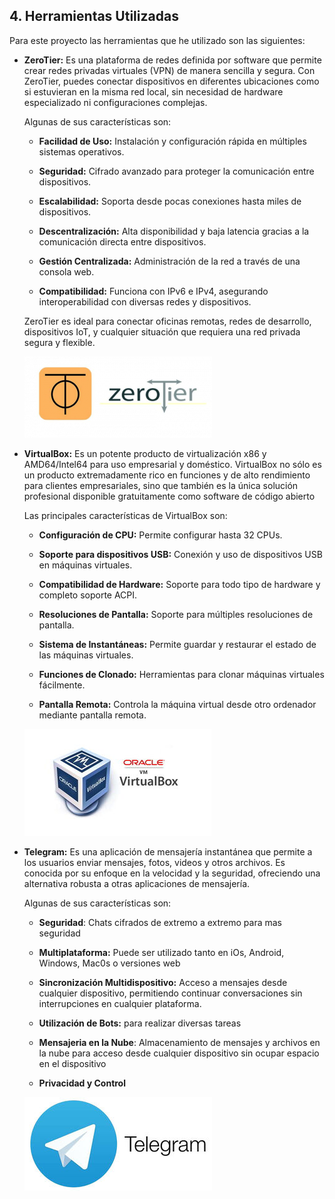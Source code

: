 ## 4. Herramientas Utilizadas

Para este proyecto las herramientas que he utilizado son las siguientes:

- **ZeroTier:** Es una plataforma de redes definida por     software que permite crear redes privadas virtuales (VPN) de manera sencilla y segura. Con ZeroTier, puedes  conectar dispositivos en diferentes ubicaciones como si     estuvieran en la misma red local, sin necesidad de hardware especializado ni configuraciones complejas.

    Algunas de sus características son:
    - **Facilidad de Uso:** Instalación y configuración rápida en múltiples sistemas operativos.

    - **Seguridad:** Cifrado avanzado para proteger la comunicación entre dispositivos.

    - **Escalabilidad:** Soporta desde pocas conexiones hasta miles de dispositivos.

    - **Descentralización:** Alta disponibilidad y baja latencia gracias a la comunicación directa entre dispositivos.

    - **Gestión Centralizada:** Administración de la red a través de una consola web.
    
    - **Compatibilidad:** Funciona con IPv6 e IPv4, asegurando interoperabilidad con diversas redes y dispositivos.

    ZeroTier es ideal para conectar oficinas remotas, redes de desarrollo, dispositivos IoT, y cualquier situación que requiera una red privada segura y flexible.

    ![image](/img/zerotier.png)

- **VirtualBox:** Es un potente producto de virtualización x86 y AMD64/Intel64 para uso empresarial y doméstico. VirtualBox no sólo es un producto extremadamente rico en funciones y de alto rendimiento para clientes empresariales, sino que también es la única solución profesional disponible gratuitamente como software de código abierto

    Las principales características de VirtualBox son:
    - **Configuración de CPU:** Permite configurar hasta 32 CPUs.

    - **Soporte para dispositivos USB:** Conexión y uso de dispositivos USB en máquinas virtuales.

    - **Compatibilidad de Hardware:** Soporte para todo tipo de hardware y completo soporte ACPI.

    - **Resoluciones de Pantalla:** Soporte para múltiples resoluciones de pantalla.

    - **Sistema de Instantáneas:** Permite guardar y restaurar el estado de las máquinas virtuales.

    - **Funciones de Clonado:** Herramientas para clonar máquinas virtuales fácilmente.

    - **Pantalla Remota:** Controla la máquina virtual desde otro ordenador mediante pantalla remota.

    ![image](/img/VirtualBox.jpg)

- **Telegram:** Es una aplicación de mensajería instantánea que permite a los usuarios enviar mensajes, fotos, videos y otros archivos. Es conocida por su enfoque en la velocidad y la seguridad, ofreciendo una alternativa robusta a otras aplicaciones de mensajería.

    Algunas de sus características son:
    - **Seguridad**: Chats cifrados de extremo a extremo para mas seguridad

    - **Multiplataforma:** Puede ser utilizado tanto en iOs, Android, Windows, Mac0s o versiones web

    - **Sincronización Multidispositivo:** Acceso a mensajes desde cualquier dispositivo, permitiendo continuar conversaciones sin interrupciones en cualquier plataforma.

    - **Utilización de Bots:** para realizar diversas tareas

    - **Mensajeria en la Nube**: Almacenamiento de mensajes y archivos en la nube para acceso desde cualquier dispositivo sin ocupar espacio en el dispositivo

    - **Privacidad y Control**

    ![image](/img/telegram.jpg)

